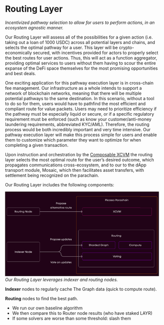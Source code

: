 # Routing Layer

*Incentivized pathway selection to allow for users to perform actions, in an ecosystem agnostic manner.*

Our Routing Layer will assess all of the possibilities for a given action (i.e. taking out a loan of 1000 USDC) across 
all potential layers and chains, and selects the optimal pathway for a user. This layer will be crypto-economically 
secured, with incentives provided for actors to properly select the best routes for user actions. Thus, this will act as
a function aggregator, providing optimal services to users without them having to scour the entire expanse of the 
DeFi space themselves for the most promising opportunities and best deals.

One exciting application for this pathway execution layer is in cross-chain fee management. Our infrastructure as a 
whole intends to support a network of blockchain networks, meaning that there will be multiple potential pathways to the
same destination. In this scenario, without a tool to do so for them, users would have to pathfind the most efficient 
and compliant route for value packets. Users may need to prioritize efficiency if the pathway must be especially liquid 
or secure, or if a specific regulatory requirement must be enforced (such as know your customer/anti-money laundering 
requirements, abbreviated KYC/AML). Therefore, the routing process would be both incredibly important and very time 
intensive. Our pathway execution layer will make this process simple for users and enable them to customize which 
parameter they want to optimize for when completing a given transaction.

Upon instruction and orchestration by the [Composable XCVM](../xcvm-overview.md) the routing layer selects
the most optimal route for the user’s desired outcome, which propagates communications cross-ecosystem, and to our to 
the dApp transport module, Mosaic, which then facilitates asset transfers, with settlement being recognized on the 
parachain.

Our Routing Layer includes the following components:

![Routing Layer](../../../static/img/products/xcvm/routing-layer.png)
*Our Routing Layer leverages indexer and routing nodes.*

**Indexer** nodes to regularly cache The Graph data (quick to compute route).

**Routing** nodes to find the best path.

- We run our own baseline algorithm
- We then compare this to Router node results (who have staked LAYR)
- If some solvers are worse than some threshold: slash them
